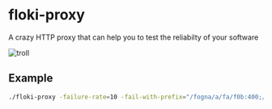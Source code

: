 # floki-proxy
A crazy HTTP proxy that can help you to test the reliabilty of your software

![troll](relative/troll.png?raw=true "a Troll")

## Example

```bash
./floki-proxy -failure-rate=10 -fail-with-prefix="/fogna/a/fa/f0b:400;/small:500"
```

